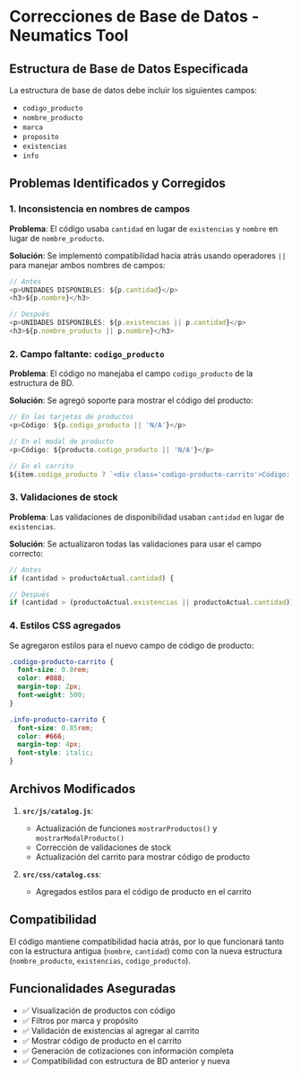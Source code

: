 # Correcciones de Base de Datos - Neumatics Tool

## Estructura de Base de Datos Especificada

La estructura de base de datos debe incluir los siguientes campos:
- `codigo_producto`
- `nombre_producto` 
- `marca`
- `proposito`
- `existencias`
- `info`

## Problemas Identificados y Corregidos

### 1. Inconsistencia en nombres de campos

**Problema**: El código usaba `cantidad` en lugar de `existencias` y `nombre` en lugar de `nombre_producto`.

**Solución**: Se implementó compatibilidad hacia atrás usando operadores `||` para manejar ambos nombres de campos:

```javascript
// Antes
<p>UNIDADES DISPONIBLES: ${p.cantidad}</p>
<h3>${p.nombre}</h3>

// Después  
<p>UNIDADES DISPONIBLES: ${p.existencias || p.cantidad}</p>
<h3>${p.nombre_producto || p.nombre}</h3>
```

### 2. Campo faltante: `codigo_producto`

**Problema**: El código no manejaba el campo `codigo_producto` de la estructura de BD.

**Solución**: Se agregó soporte para mostrar el código del producto:

```javascript
// En las tarjetas de productos
<p>Código: ${p.codigo_producto || 'N/A'}</p>

// En el modal de producto
<p>Código: ${producto.codigo_producto || 'N/A'}</p>

// En el carrito
${item.codigo_producto ? `<div class='codigo-producto-carrito'>Código: ${item.codigo_producto}</div>` : ''}
```

### 3. Validaciones de stock

**Problema**: Las validaciones de disponibilidad usaban `cantidad` en lugar de `existencias`.

**Solución**: Se actualizaron todas las validaciones para usar el campo correcto:

```javascript
// Antes
if (cantidad > productoActual.cantidad) {

// Después
if (cantidad > (productoActual.existencias || productoActual.cantidad)) {
```

### 4. Estilos CSS agregados

Se agregaron estilos para el nuevo campo de código de producto:

```css
.codigo-producto-carrito {
  font-size: 0.8rem;
  color: #888;
  margin-top: 2px;
  font-weight: 500;
}

.info-producto-carrito {
  font-size: 0.85rem;
  color: #666;
  margin-top: 4px;
  font-style: italic;
}
```

## Archivos Modificados

1. **`src/js/catalog.js`**: 
   - Actualización de funciones `mostrarProductos()` y `mostrarModalProducto()`
   - Corrección de validaciones de stock
   - Actualización del carrito para mostrar código de producto

2. **`src/css/catalog.css`**:
   - Agregados estilos para el código de producto en el carrito

## Compatibilidad

El código mantiene compatibilidad hacia atrás, por lo que funcionará tanto con la estructura antigua (`nombre`, `cantidad`) como con la nueva estructura (`nombre_producto`, `existencias`, `codigo_producto`).

## Funcionalidades Aseguradas

- ✅ Visualización de productos con código
- ✅ Filtros por marca y propósito
- ✅ Validación de existencias al agregar al carrito
- ✅ Mostrar código de producto en el carrito
- ✅ Generación de cotizaciones con información completa
- ✅ Compatibilidad con estructura de BD anterior y nueva 